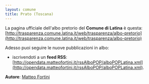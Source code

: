 ```yaml
---
layout: comune
title: Prato (Toscana)
---
```


La pagina ufficiale dell'albo pretorio del **Comune di Latina** è questa: [http://trasparenza.comune.latina.it/web/trasparenza/albo-pretorio](http://trasparenza.comune.latina.it/web/trasparenza/albo-pretorio)

Adesso puoi seguire le nuove pubblicazioni in albo:

* iscrivendoti a un **feed RSS**: [http://opendata.matteofortini.it/rssAlboPOP/alboPOPLatina.xml](http://opendata.matteofortini.it/rssAlboPOP/alboPOPLatina.xml).

**Autore**: [Matteo Fortini](https://twitter.com/matt_fortini)
